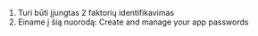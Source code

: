 1. Turi būti įjungtas 2 faktorių identifikavimas
2. Einame į šią nuorodą:
Create and manage your app passwords